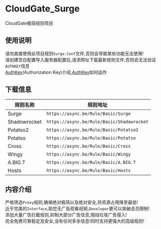 CloudGate_Surge
===========================
CloudGate极简规则项目

使用说明
------
请勿直接使用此项目规则`Surge.Conf`文件,否则会导致某些功能无法使用!<br>
请创建空白配置导入服务器配置后,请求网址下载最新规则文件,否则会无法验证`AUTHKEY`信息<br>
[AuthKey](https://github.com/BurpSuite/Manual/blob/master/Token.MD)(Authorization Key)介绍,[AuthKey](https://github.com/BurpSuite/Manual/blob/master/Token.MD)如何运作

下载信息
------
|规则名称|规则地址|
|---|---|
|Surge|`https://async.be/Rule/Basic/Surge`|
|Shadowrocket|`https://async.be/Rule/Basic/Shadowrocket`|
|Potatso2|`https://async.be/Rule/Basic/Potatso2`|
|Potatso|`https://async.be/Rule/Basic/Potatso`|
|Cross|`https://async.be/Rule/Basic/Cross`|
|Wingy|`https://async.be/Rule/Basic/Wingy`|
|A.BIG.T|`https://async.be/Rule/Basic/A.BIG.T`|
|Hosts|`https://async.be/Rule/Basic/Hosts`|

内容介绍
------
严格筛选`Proxy`规则,确保绝对极简以及绝对安全,将资源占用降至最低!<br>
近乎完美的`Interface`,助您无广告观看视频,`Developer`更可以突破会员限制!<br>
添加大量广告拦截规则,抑制大部分广告信息,阻挡垃圾广告侵入!<br>
完全免费可靠稳定及安全,没有任何多余信息!同时支持更强大的高级规则!<br>

